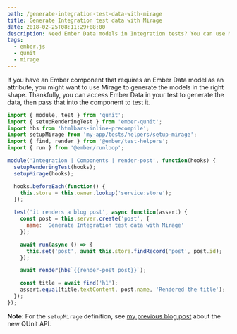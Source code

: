 ```yaml
---
path: /generate-integration-test-data-with-mirage
title: Generate Integration test data with Mirage
date: 2018-02-25T08:11:29+08:00
description: Need Ember Data models in Integration tests? You can use Mirage, even if the component doesn't fetch the data itself.
tags:
  - ember.js
  - qunit
  - mirage
---
```


If you have an Ember component that requires an Ember Data model as an attribute, you might want to use Mirage to generate the models in the right shape. Thankfully, you can access Ember Data in your test to generate the data, then pass that into the component to test it.

```javascript
import { module, test } from 'qunit';
import { setupRenderingTest } from 'ember-qunit';
import hbs from 'htmlbars-inline-precompile';
import setupMirage from 'my-app/tests/helpers/setup-mirage';
import { find, render } from '@ember/test-helpers';
import { run } from '@ember/runloop';

module('Integration | Components | render-post', function(hooks) {
  setupRenderingTest(hooks);
  setupMirage(hooks);

  hooks.beforeEach(function() {
    this.store = this.owner.lookup('service:store');
  });

  test('it renders a blog post', async function(assert) {
    const post = this.server.create('post', {
      name: 'Generate Integration test data with Mirage'
    });

    await run(async () => {
      this.set('post', await this.store.findRecord('post', post.id);
    });

    await render(hbs`{{render-post post}}`);

    const title = await find('h1');
    assert.equal(title.textContent, post.name, 'Rendered the title');
  });
});
```

**Note**: For the `setupMirage` definition, see [my previous blog post][qunit-api-blog-post] about the new QUnit API.

[qunit-api-blog-post]: /ember-upgrade-to-new-qunit-api
